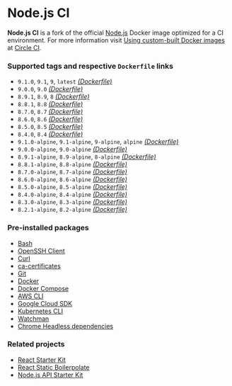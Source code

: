 # Node.js CI

**Node.js CI** is a fork of the official [Node.js](https://hub.docker.com/_/node/) Docker image optimized for a CI environment. For more information visit [Using custom-built Docker images](https://circleci.com/docs/2.0/custom-images/) at [Circle CI](https://circleci.com/).

### Supported tags and respective `Dockerfile` links

* `9.1.0`, `9.1`, `9`, `latest` *[(Dockerfile)](https://github.com/kriasoft/docker-node-ci/blob/v9.1.0/Dockerfile)*
* `9.0.0`, `9.0` *[(Dockerfile)](https://github.com/kriasoft/docker-node-ci/blob/v9.0.0/Dockerfile)*
* `8.9.1`, `8.9`, `8` *[(Dockerfile)](https://github.com/kriasoft/docker-node-ci/blob/v8.9.1/8/Dockerfile)*
* `8.8.1`, `8.8` *[(Dockerfile)](https://github.com/kriasoft/docker-node-ci/blob/v8.8.1/Dockerfile)*
* `8.7.0`, `8.7` *[(Dockerfile)](https://github.com/kriasoft/docker-node-ci/blob/v8.7.0/Dockerfile)*
* `8.6.0`, `8.6` *[(Dockerfile)](https://github.com/kriasoft/docker-node-ci/blob/v8.6.0/Dockerfile)*
* `8.5.0`, `8.5` *[(Dockerfile)](https://github.com/kriasoft/docker-node-ci/blob/v8.5.0/Dockerfile)*
* `8.4.0`, `8.4` *[(Dockerfile)](https://github.com/kriasoft/docker-node-ci/blob/v8.4.0/Dockerfile)*
* `9.1.0-alpine`, `9.1-alpine`, `9-alpine`, `alpine` *[(Dockerfile)](https://github.com/kriasoft/docker-node-ci/blob/v9.1.0/alpine/Dockerfile)*
* `9.0.0-alpine`, `9.0-alpine` *[(Dockerfile)](https://github.com/kriasoft/docker-node-ci/blob/v9.0.0/alpine/Dockerfile)*
* `8.9.1-alpine`, `8.9-alpine`, `8-alpine` *[(Dockerfile)](https://github.com/kriasoft/docker-node-ci/blob/v8.9.1/8/alpine/Dockerfile)*
* `8.8.1-alpine`, `8.8-alpine` *[(Dockerfile)](https://github.com/kriasoft/docker-node-ci/blob/v8.8.1/alpine/Dockerfile)*
* `8.7.0-alpine`, `8.7-alpine` *[(Dockerfile)](https://github.com/kriasoft/docker-node-ci/blob/v8.7.0/alpine/Dockerfile)*
* `8.6.0-alpine`, `8.6-alpine` *[(Dockerfile)](https://github.com/kriasoft/docker-node-ci/blob/v8.6.0/alpine/Dockerfile)*
* `8.5.0-alpine`, `8.5-alpine` *[(Dockerfile)](https://github.com/kriasoft/docker-node-ci/blob/v8.5.0/alpine/Dockerfile)*
* `8.4.0-alpine`, `8.4-alpine` *[(Dockerfile)](https://github.com/kriasoft/docker-node-ci/blob/v8.4.0/alpine/Dockerfile)*
* `8.3.0-alpine`, `8.3-alpine` *[(Dockerfile)](https://github.com/kriasoft/docker-node-ci/blob/v8.3.0/Dockerfile)*
* `8.2.1-alpine`, `8.2-alpine` *[(Dockerfile)](https://github.com/kriasoft/docker-node-ci/blob/v8.2.1/Dockerfile)*

### Pre-installed packages

* [Bash](https://www.gnu.org/software/bash/)
* [OpenSSH Client](https://www.openssh.com/)
* [Curl](https://curl.haxx.se/)
* [ca-certificates](https://packages.debian.org/sid/ca-certificates)
* [Git](https://git-scm.com/)
* [Docker](https://www.docker.com/)
* [Docker Compose](https://docs.docker.com/compose/)
* [AWS CLI](https://aws.amazon.com/cli/)
* [Google Cloud SDK](https://cloud.google.com/sdk/)
* [Kubernetes CLI](https://kubernetes.io/docs/user-guide/kubectl-overview/)
* [Watchman](https://facebook.github.io/watchman/)
* [Chrome Headless dependencies](https://github.com/GoogleChrome/puppeteer/issues/290#issuecomment-322838700)

### Related projects

* [React Starter Kit](https://github.com/kriasoft/react-starter-kit)
* [React Static Boilerpolate](https://github.com/kriasoft/react-static-boilerplate)
* [Node.js API Starter Kit](https://github.com/kriasoft/nodejs-api-starter)
